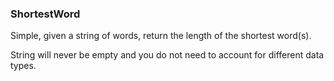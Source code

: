 ### ShortestWord

Simple, given a string of words, return the length of the shortest word(s).

String will never be empty and you do not need to account for different data types.
